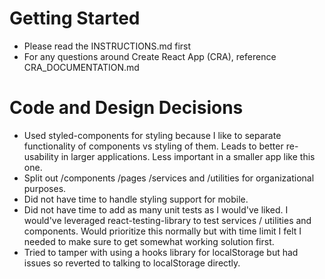 # Getting Started

- Please read the INSTRUCTIONS.md first
- For any questions around Create React App (CRA), reference
  CRA_DOCUMENTATION.md

# Code and Design Decisions
- Used styled-components for styling because I like to separate functionality of components vs styling of them. Leads to better re-usability in larger applications. Less important in a smaller app like this one.
- Split out /components /pages /services and /utilities for organizational purposes.
- Did not have time to handle styling support for mobile.
- Did not have time to add as many unit tests as I would've liked. I would've leveraged react-testing-library to test services / utilities and components. Would prioritize this normally but with time limit I felt I needed to make sure to get somewhat working solution first.
- Tried to tamper with using a hooks library for localStorage but had issues so reverted to talking to localStorage directly.
<!-- Please document your code & design decisions here. -->
